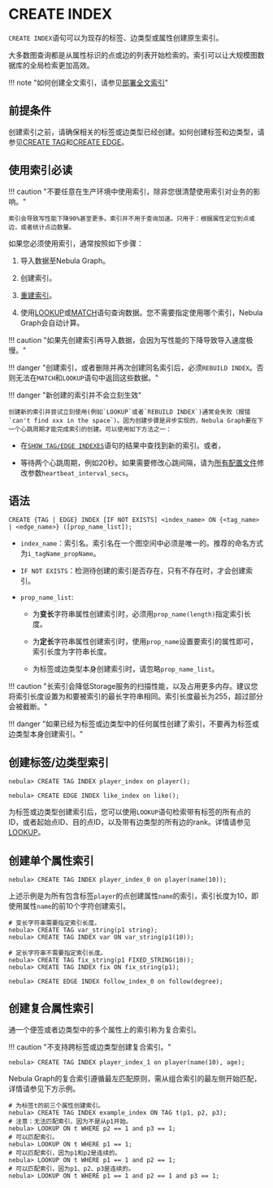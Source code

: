 # CREATE INDEX

`CREATE INDEX`语句可以为现存的标签、边类型或属性创建原生索引。

大多数图查询都是从属性标识的点或边的列表开始检索的。索引可以让大规模图数据库的全局检索更加高效。

!!! note "如何创建全文索引，请参见[部署全文索引](../../4.deployment-and-installation/6.deploy-text-based-index/2.deploy-es.md)"

## 前提条件

创建索引之前，请确保相关的标签或边类型已经创建。如何创建标签和边类型，请参见[CREATE TAG](../10.tag-statements/1.create-tag.md)和[CREATE EDGE](../11.edge-type-statements/1.create-edge.md)。

## 使用索引必读

!!! caution "不要任意在生产环境中使用索引，除非您很清楚使用索引对业务的影响。"

    索引会导致写性能下降90%甚至更多。索引并不用于查询加速。只用于：根据属性定位到点或边，或者统计点边数量。

如果您必须使用索引，通常按照如下步骤：

1. 导入数据至Nebula Graph。

2. 创建索引。

3. [重建索引](4.rebuild-native-index.md)。

4. 使用[LOOKUP](../7.general-query-statements/5.lookup.md)或[MATCH](../7.general-query-statements/2.match.md)语句查询数据。您不需要指定使用哪个索引，Nebula Graph会自动计算。

!!! caution "如果先创建索引再导入数据，会因为写性能的下降导致导入速度极慢。"

!!! danger "创建索引，或者删除并再次创建同名索引后，必须`REBUILD INDEX`。否则无法在`MATCH`和`LOOKUP`语句中返回这些数据。"

!!! danger "新创建的索引并不会立刻生效"

    创建新的索引并尝试立刻使用(例如`LOOKUP`或者`REBUILD INDEX`)通常会失败（报错`can't find xxx in the space`）。因为创建步骤是异步实现的，Nebula Graph要在下一个心跳周期才能完成索引的创建。可以使用如下方法之一：

   - 在[`SHOW TAG/EDGE INDEXES`](2.show-native-indexes.md)语句的结果中查找到新的索引。或者，

   - 等待两个心跳周期，例如20秒。如果需要修改心跳间隔，请为[所有配置文件](../../5.configurations-and-logs/1.configurations/1.configurations.md)修改参数`heartbeat_interval_secs`。

## 语法

```ngql
CREATE {TAG | EDGE} INDEX [IF NOT EXISTS] <index_name> ON {<tag_name> | <edge_name>} ([prop_name_list]);
```

- `index_name`：索引名。索引名在一个图空间中必须是唯一的。推荐的命名方式为`i_tagName_propName`。

- `IF NOT EXISTS`：检测待创建的索引是否存在，只有不存在时，才会创建索引。

- `prop_name_list`:

  + 为**变长**字符串属性创建索引时，必须用`prop_name(length)`指定索引长度。

  + 为**定长**字符串属性创建索引时，使用`prop_name`设置要索引的属性即可，索引长度为字符串长度。
  
  + 为标签或边类型本身创建索引时，请忽略`prop_name_list`。

!!! caution "长索引会降低Storage服务的扫描性能，以及占用更多内存。建议您将索引长度设置为和要被索引的最长字符串相同。索引长度最长为255，超过部分会被截断。"

!!! danger "如果已经为标签或边类型中的任何属性创建了索引，不要再为标签或边类型本身创建索引。"

## 创建标签/边类型索引

```ngql
nebula> CREATE TAG INDEX player_index on player();
```

```ngql
nebula> CREATE EDGE INDEX like_index on like();
```

为标签或边类型创建索引后，您可以使用`LOOKUP`语句检索带有标签的所有点的ID，或者起始点ID、目的点ID，以及带有边类型的所有边的rank。详情请参见[LOOKUP](../7.general-query-statements/5.lookup.md)。

## 创建单个属性索引

```ngql
nebula> CREATE TAG INDEX player_index_0 on player(name(10));
```

上述示例是为所有包含标签`player`的点创建属性`name`的索引，索引长度为10，即使用属性`name`的前10个字符创建索引。

```ngql
# 变长字符串需要指定索引长度。
nebula> CREATE TAG var_string(p1 string);
nebula> CREATE TAG INDEX var ON var_string(p1(10));

# 定长字符串不需要指定索引长度。
nebula> CREATE TAG fix_string(p1 FIXED_STRING(10));
nebula> CREATE TAG INDEX fix ON fix_string(p1);
```

```ngql
nebula> CREATE EDGE INDEX follow_index_0 on follow(degree);
```

## 创建复合属性索引

通一个便签或者边类型中的多个属性上的索引称为复合索引。

!!! caution "不支持跨标签或边类型创建复合索引。"

```ngql
nebula> CREATE TAG INDEX player_index_1 on player(name(10), age);
```

Nebula Graph的复合索引遵循最左匹配原则，需从组合索引的最左侧开始匹配，详情请参见下方示例。

```ngql
# 为标签t的前三个属性创建索引。
nebula> CREATE TAG INDEX example_index ON TAG t(p1, p2, p3);
# 注意：无法匹配索引，因为不是从p1开始。
nebula> LOOKUP ON t WHERE p2 == 1 and p3 == 1; 
# 可以匹配索引。
nebula> LOOKUP ON t WHERE p1 == 1;  
# 可以匹配索引，因为p1和p2是连续的。
nebula> LOOKUP ON t WHERE p1 == 1 and p2 == 1;  
# 可以匹配索引，因为p1、p2、p3是连续的。
nebula> LOOKUP ON t WHERE p1 == 1 and p2 == 1 and p3 == 1; 
```
